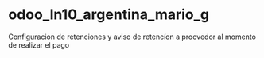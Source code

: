 odoo_ln10_argentina_mario_g
===========================
Configuracion de retenciones y aviso de retencíon a proovedor al momento de realizar el pago
